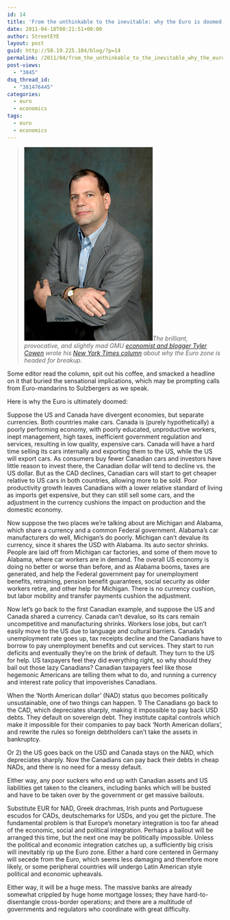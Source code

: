 ```yaml
---
id: 14
title: 'From the unthinkable to the inevitable: why the Euro is doomed'
date: 2011-04-18T00:21:51+00:00
author: StreetEYE
layout: post
guid: http://50.19.225.184/blog/?p=14
permalink: /2011/04/from_the_unthinkable_to_the_inevitable_why_the_euro_is_doomed/
post-views:
  - "3045"
dsq_thread_id:
  - "381476445"
categories:
  - euro
  - economics
tags:
  - euro
  - economics
---
```

>*<img src="/assets/2020/300px-Tyler_Cowen_1.jpg" alt="American economist Tyler Cowen" width="300" height="451" />The brilliant, provocative, and slightly mad GMU&nbsp;[economist and blogger Tyler Cowen](http://marginalrevolution.com/) wrote his [New York Times column](http://www.nytimes.com/2011/04/17/business/17view.html) about why the Euro zone is headed for breakup.*
<!--more-->
Some editor read the column, spit out his coffee, and smacked a headline on it that buried the sensational implications, which may be prompting calls from Euro-mandarins to Sulzbergers as we speak. 

Here is why the Euro is ultimately doomed:

Suppose the US and Canada have divergent economies, but separate currencies. Both countries make cars. Canada is (purely hypothetically) a poorly performing economy, with poorly educated, unproductive workers, inept management, high taxes, inefficient government regulation and services, resulting in low quality, expensive cars. Canada will have a hard time selling its cars internally and exporting them to the US, while the US will export cars. As consumers buy fewer Canadian cars and investors have little reason to invest there, the Canadian dollar will tend to decline vs. the US dollar. But as the CAD declines, Canadian cars will start to get cheaper relative to US cars in both countries, allowing more to be sold. Poor productivity growth leaves Canadians with a lower relative standard of living as imports get expensive, but they can still sell some cars, and the adjustment in the currency cushions the impact on production and the domestic economy.

Now suppose the two places we’re talking about are Michigan and Alabama, which share a currency and a common Federal government. Alabama’s car manufacturers do well, Michigan’s do poorly. Michigan can’t devalue its currency, since it shares the USD with Alabama. Its auto sector shrinks. People are laid off from Michigan car factories, and some of them move to Alabama, where car workers are in demand. The overall US economy is doing no better or worse than before, and as Alabama booms, taxes are generated, and help the Federal government pay for unemployment benefits, retraining, pension benefit guarantees, social security as older workers retire, and other help for Michigan. There is no currency cushion, but labor mobility and transfer payments cushion the adjustment.

Now let’s go back to the first Canadian example, and suppose the US and Canada shared a currency. Canada can’t devalue, so its cars remain uncompetitive and manufacturing shrinks. Workers lose jobs, but can’t easily move to the US due to language and cultural barriers. Canada’s unemployment rate goes up, tax receipts decline and the Canadians have to borrow to pay unemployment benefits and cut services. They start to run deficits and eventually they’re on the brink of default. They turn to the US for help. US taxpayers feel they did everything right, so why should they bail out those lazy Canadians? Canadian taxpayers feel like those hegemonic Americans are telling them what to do, and running a currency and interest rate policy that impoverishes Canadians.

When the ‘North American dollar’ (NAD) status quo becomes politically unsustainable, one of two things can happen. 1) The Canadians go back to the CAD, which depreciates sharply, making it impossible to pay back USD debts. They default on sovereign debt. They institute capital controls which make it impossible for their companies to pay back ‘North American dollars’, and rewrite the rules so foreign debtholders can’t take the assets in bankruptcy.

Or 2) the US goes back on the USD and Canada stays on the NAD, which depreciates sharply. Now the Canadians can pay back their debts in cheap NADs, and there is no need for a messy default.

Either way, any poor suckers who end up with Canadian assets and US liabilities get taken to the cleaners, including banks which will be busted and have to be taken over by the government or get massive bailouts.

Substitute EUR for NAD, Greek drachmas, Irish punts and Portuguese escudos for CADs, deutschemarks for USDs, and you get the picture. The fundamental problem is that Europe’s monetary integration is too far ahead of the economic, social and political integration. Perhaps a bailout will be arranged this time, but the next one may be politically impossible. Unless the political and economic integration catches up, a sufficiently big crisis will inevitably rip up the Euro zone. Either a hard core centered in Germany will secede from the Euro, which seems less damaging and therefore more likely, or some peripheral countries will undergo Latin American style political and economic upheavals.

Either way, it will be a huge mess. The massive banks are already somewhat crippled by huge home mortgage losses; they have hard-to-disentangle cross-border operations; and there are a multitude of governments and regulators who coordinate with great difficulty.
